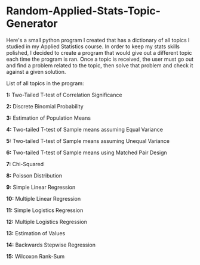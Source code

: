# Random-Applied-Stats-Topic-Generator

Here's a small python program I created that has a dictionary of all topics I studied in my Applied Statistics course. In order to keep my stats skills polished, I decided to create a program that would give out a different topic each time the program is ran. Once a topic is received, the user must go out and find a problem related to the topic, then solve that problem and check it against a given solution. 

List of all topics in the program:

**1:** Two-Tailed T-test of Correlation Significance 

**2:**  Discrete Binomial Probability 

**3:**  Estimation of Population Means 

**4:**  Two-tailed T-test of Sample means assuming Equal Variance 

**5:**  Two-tailed T-test of Sample means assuming Unequal Variance 

**6:**  Two-tailed T-test of Sample means using Matched Pair Design 

**7:**  Chi-Squared 

**8:**  Poisson Distribution 

**9:**  Simple Linear Regression 

**10:** Multiple Linear Regression 

**11:**  Simple Logistics Regression 

**12:**  Multiple Logistics Regression 

**13:**  Estimation of Values 

**14:**  Backwards Stepwise Regression 

**15:**  Wilcoxon Rank-Sum
